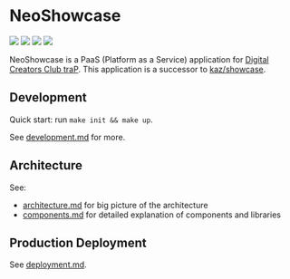 # NeoShowcase

[![](https://github.com/traPtitech/NeoShowcase/actions/workflows/ci.yaml/badge.svg)](https://github.com/traPtitech/NeoShowcase/actions/workflows/ci.yaml)
[![](https://github.com/traPtitech/NeoShowcase/actions/workflows/main.yaml/badge.svg)](https://github.com/traPtitech/NeoShowcase/actions/workflows/main.yaml)
[![](https://codecov.io/gh/traPtitech/NeoShowcase/branch/master/graph/badge.svg)](https://codecov.io/gh/traPtitech/NeoShowcase)
[![](https://img.shields.io/badge/license-MIT-blue.svg)](https://github.com/traPtitech/NeoShowcase/blob/main/LICENSE)

NeoShowcase is a PaaS (Platform as a Service) application for [Digital Creators Club traP](https://github.com/traPtitech).
This application is a successor to [kaz/showcase](https://github.com/kaz/showcase).

## Development

Quick start: run `make init && make up`.

See [development.md](./docs/development.md) for more.

## Architecture

See:
- [architecture.md](./docs/architecture.md) for big picture of the architecture
- [components.md](./docs/components.md) for detailed explanation of components and libraries

## Production Deployment

See [deployment.md](./docs/deployment.md).

